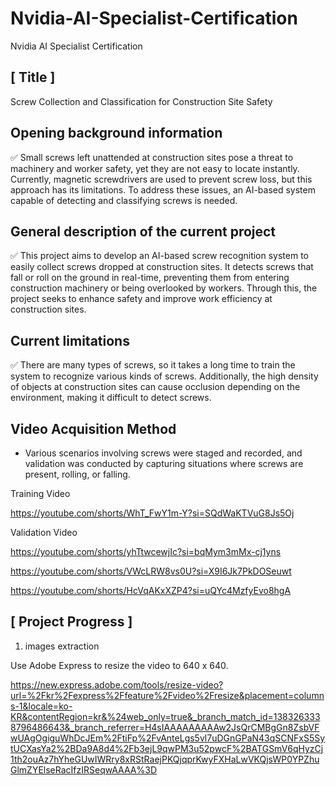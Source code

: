 # Nvidia-AI-Specialist-Certification
Nvidia AI Specialist Certification

[ Title ]
---
Screw Collection and Classification for Construction Site Safety


Opening background information 
---
<aside>
✅ Small screws left unattended at construction sites pose a threat to machinery and worker safety, yet they are not easy to locate instantly. Currently, magnetic screwdrivers are used to prevent screw loss, but this approach has its limitations. To address these issues, an AI-based system capable of detecting and classifying screws is needed.

</aside>

General description of the current project
---
<aside>
✅ This project aims to develop an AI-based screw recognition system to easily collect screws dropped at construction sites. It detects screws that fall or roll on the ground in real-time, preventing them from entering construction machinery or being overlooked by workers. Through this, the project seeks to enhance safety and improve work efficiency at construction sites.

</aside>

Current limitations
---
<aside>
✅ There are many types of screws, so it takes a long time to train the system to recognize various kinds of screws. Additionally, the high density of objects at construction sites can cause occlusion depending on the environment, making it difficult to detect screws.

</aside>

Video Acquisition Method
---
- Various scenarios involving screws were staged and recorded, and validation was conducted by capturing situations where screws are present, rolling, or falling.

Training Video

https://youtube.com/shorts/WhT_FwY1m-Y?si=SQdWaKTVuG8Js5Oj

Validation Video

https://youtube.com/shorts/yhTtwcewjIc?si=bqMym3mMx-cj1yns

https://youtube.com/shorts/VWcLRW8vs0U?si=X9I6Jk7PkDOSeuwt

https://youtube.com/shorts/HcVqAKxXZP4?si=uQYc4MzfyEvo8hgA

[ Project Progress ]
---

1. images extraction

Use Adobe Express to resize the video to 640 x 640.

https://new.express.adobe.com/tools/resize-video?url=%2Fkr%2Fexpress%2Ffeature%2Fvideo%2Fresize&placement=columns-1&locale=ko-KR&contentRegion=kr&%24web_only=true&_branch_match_id=1383263338796486643&_branch_referrer=H4sIAAAAAAAAAw2JsQrCMBgGn8ZsbVFwUAgOgiguWhDcJEm%2FtiFp%2FvAnteLgs5vl7uDGnGPaN43qSCNFxS5SytUCXasYa2%2BDa9A8d4%2Fb3ejL9qwPM3u52pwcF%2BATGSmV6qHyzCj1th2ouAz7hYheGUwIWRry8xRStRaejPKQjqprKwyFXHaLwVKQjsWP0YPZhuGlmZYElseRacIfzIRSeqwAAAA%3D


